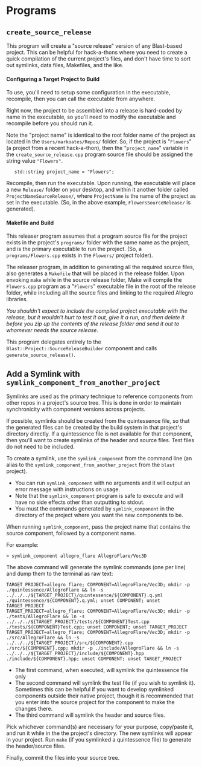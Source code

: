 
# Programs

## `create_source_release`

This program will create a "source release" version of any Blast-based project. This can be helpful for hack-a-thons where you need to create a quick compilation of the current project's files, and don't have time to sort out symlinks, data files, Makefiles, and the like.

#### Configuring a Target Project to Build

To use, you'll need to setup some configuration in the executable, recompile, then you can call the executable from anywhere.

Right now, the project to be assembled into a release is hard-coded by name in the executable, so you'll need to modify the executable and recompile before you should run it.

Note the "project name" is identical to the root folder name of the project as located in the `Users/markoates/Repos/` folder.  So, if the project is "`Flowers`" (a project from a recent hack-a-thon), then the "`project_name`" variable in the `create_source_release.cpp` program source file should be assigned the string value `"Flowers"`.

```
   std::string project_name = "Flowers";
```

Recompile, then run the executable.  Upon running, the executable will place a new `Release/` folder on your desktop, and within it another folder called `ProjectNameSourceRelease/`, where `ProjectName` is the name of the project as set in the executable. (So, in the above example, `FlowersSourceRelease/` is generated).

#### Makefile and Build
 This releaser program assumes that a program source file for the project exists in the project's `programs/` folder with the same name as the project, and is the primary executable to run the project. (So, a `programs/Flowers.cpp` exists in the `Flowers/` project folder).

The releaser program, in addition to generating all the required source files, also generates a `Makefile` that will be placed in the release folder.  Upon envoking `make` while in the source release folder, Make will compile the `Flowers.cpp` program as a "`Flowers`" executable file  in the root of the release folder, while including all the source files and linking to the required Allegro libraries.

_You shouldn't expect to include the compiled project executable with the release, but it wouldn't hurt to test it out, give it a run, and then delete it before you zip up the contents of the release folder and send it out to whomever needs the source release._

This program delegates entirely to the `Blast::Project::SourceReleaseBuilder` component
and calls `generate_source_release()`.


## Add a Symlink with `symlink_component_from_another_project`

Symlinks are used as the primary technique to reference components from other repos in a project's source tree.  This is done in order to maintain synchronicity with component versions across projects.

If possible, symlinks should be created from the quintessence file, so that the generated files can be created by the build system in that project's directory directly.  If a quintessence file is not available for that  component, then you'll want to create symlinks of the header and source files.  Test files do not need to be included.

To create a symlink, use the `symlink_component` from the command line (an alias to the `symlink_component_from_another_project` from the `blast` project).

* You can run `symlink_component` with no arguments and it will output an error message with instructions on usage.
* Note that the `symlink_component` program is safe to execute and will have no side effects other than outputting to stdout.
* You must the commands generated by `symlink_component` in the directory of the project where you want the new components to be.

When running `symlink_component`, pass the project name that contains the source component, followed by a component name.

For example:

```
> symlink_component allegro_flare AllegroFlare/Vec3D
```
The above command will generate the symlink commands (one per line) and dump them to the terminal as raw text:

```
TARGET_PROJECT=allegro_flare; COMPONENT=AllegroFlare/Vec3D; mkdir -p ./quintessence/AllegroFlare && ln -s ../../../${TARGET_PROJECT}/quintessence/${COMPONENT}.q.yml ./quintessence/${COMPONENT}.q.yml; unset COMPONENT; unset TARGET_PROJECT
TARGET_PROJECT=allegro_flare; COMPONENT=AllegroFlare/Vec3D; mkdir -p ./tests/AllegroFlare && ln -s ../../../${TARGET_PROJECT}/tests/${COMPONENT}Test.cpp ./tests/${COMPONENT}Test.cpp; unset COMPONENT; unset TARGET_PROJECT
TARGET_PROJECT=allegro_flare; COMPONENT=AllegroFlare/Vec3D; mkdir -p ./src/AllegroFlare && ln -s ../../../${TARGET_PROJECT}/src/${COMPONENT}.cpp ./src/${COMPONENT}.cpp; mkdir -p ./include/AllegroFlare && ln -s ../../../${TARGET_PROJECT}/include/${COMPONENT}.hpp ./include/${COMPONENT}.hpp; unset COMPONENT; unset TARGET_PROJECT
```

* The first command, when executed, will symlink the quintessence file only
* The second command will symlink the test file (if you wish to symlink it). Sometimes this can be helpful if you want to develop symlinked components outside their native project, though it is recommended that you enter into the source project for the component to make the changes there.
* The third command will symlink the header and source files.

Pick whichever command(s) are necessary for your purpose, copy/paste it, and run it while in the the project's directory.  The new symlinks will appear in your project.  Run `make` (if you symlinked a quintessence file) to generate the header/source files.

Finally, commit the files into your source tree.
